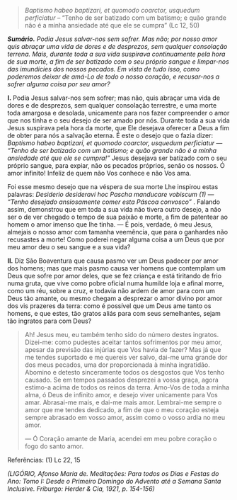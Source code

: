 > *Baptismo habeo baptizari, et quomodo coarctor, usquedum perficiatur* – “Tenho de ser batizado com um batismo; e quão grande não é a minha ansiedade até que ele se cumpra” (Lc 12, 50)

***Sumário.** Podia Jesus salvar-nos sem sofrer. Mas não; por nosso amor quis abraçar uma vida de dores e de desprezos, sem qualquer consolação terrena. Mais, durante toda a sua vida suspirava continuamente pela hora de sua morte, a fim de ser batizado com o seu próprio sangue e limpar-nos das imundícies dos nossos pecados. Em vista de tudo isso, como poderemos deixar de amá-Lo de todo o nosso coração, e recusar-nos a sofrer alguma coisa por seu amor?*

**I.** Podia Jesus salvar-nos sem sofrer; mas não, quis abraçar uma vida de dores e de desprezos, sem qualquer consolação terrestre, e uma morte toda amargosa e desolada, unicamente para nos fazer compreender o amor que nos tinha e o seu desejo de ser amado por nós. Durante toda a sua vida Jesus suspirava pela hora da morte, que Ele desejava oferecer a Deus a fim de obter para nós a salvação eterna. É este o desejo que o fazia dizer: *Baptismo habeo baptizari, et quomodo coarctor, usquedum perficiatur — “Tenho de ser batizado com um batismo; e quão grande não é a minha ansiedade até que ele se cumpra!”* Jesus desejava ser batizado com o seu próprio sangue, para expiar, não os pecados próprios, senão os nossos. Ó amor infinito! Infeliz de quem não Vos conhece e não Vos ama.

Foi esse mesmo desejo que na véspera de sua morte Lhe inspirou estas palavras: *Desiderio desideravi hoc Pascha manducare vobiscum (1) — “Tenho desejado ansiosamente comer esta Páscoa convosco”* . Falando assim, demonstrou que em toda a sua vida não tivera outro desejo, a não ser o de ver chegado o tempo de sua paixão e morte, a fim de patentear ao homem o amor imenso que lhe tinha. — É pois, verdade, ó meu Jesus, almejais o nosso amor com tamanha veemência, que para o ganhardes não recusastes a morte! Como poderei negar alguma coisa a um Deus que por meu amor deu o seu sangue e a sua vida?

**II.** Diz São Boaventura que causa pasmo ver um Deus padecer por amor dos homens; mas que mais pasmo causa ver homens que contemplam um Deus que sofre por amor deles, que se fez criança e está tiritando de frio numa gruta, que vive como pobre oficial numa humilde loja e afinal morre, como um réu, sobre a cruz, e todavia não ardem de amor para com um Deus tão amante, ou mesmo chegam a desprezar o amor divino por amor dos vis prazeres da terra: como é possível que um Deus ame tanto os homens, e que estes, tão gratos aliás para com seus semelhantes, sejam tão ingratos para com Deus?

> Ah! Jesus meu, eu também tenho sido do número destes ingratos. Dizei-me: como pudestes aceitar tantos sofrimentos por meu amor, apesar da previsão das injúrias que Vos havia de fazer? Mas já que me tendes suportado e me quereis ver salvo, dai-me uma grande dor dos meus pecados, uma dor proporcionada à minha ingratidão. Abomino e detesto sinceramente todos os desgostos que Vos tenho causado. Se em tempos passados desprezei a vossa graça, agora estimo-a acima de todos os reinos da terra. Amo-Vos de toda a minha alma, ó Deus de infinito amor, e desejo viver unicamente para Vos amar. Abrasai-me mais, e dai-me mais amor. Lembrai-me sempre o amor que me tendes dedicado, a fim de que o meu coração esteja sempre abrasado em vosso amor, assim como o vosso ardia no meu amor.
>
> — Ó Coração amante de Maria, acendei em meu pobre coração o fogo do santo amor.

Referências: (1) Lc 22, 15

*(LIGÓRIO, Afonso Maria de. Meditações: Para todos os Dias e Festas do Ano: Tomo I: Desde o Primeiro Domingo do Advento até a Semana Santa Inclusive. Friburgo: Herder & Cia, 1921, p. 154-156)*

